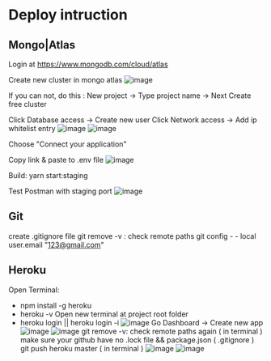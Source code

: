 # Deploy intruction

## Mongo|Atlas
Login at https://www.mongodb.com/cloud/atlas

Create new cluster in mongo atlas
![image](https://user-images.githubusercontent.com/53046415/96476866-febe2780-125f-11eb-8949-06ad1b1f5ded.png)

If you can not, do this : New project → Type project name → Next Create free cluster

Click Database access → Create new user 
Click Network access → Add ip whitelist entry
![image](https://user-images.githubusercontent.com/53046415/96477918-472a1500-1261-11eb-8b96-eaf0b96979b6.png)
![image](https://user-images.githubusercontent.com/53046415/96478024-632db680-1261-11eb-88af-e076aacc2ad3.png)

Choose "Connect your application"

Copy link & paste to .env file
![image](https://user-images.githubusercontent.com/53046415/96478233-a425cb00-1261-11eb-8f8e-95fefcb9545c.png)

Build: yarn start:staging

Test Postman with staging port
![image](https://user-images.githubusercontent.com/53046415/96478306-bacc2200-1261-11eb-87b8-d63100ade60a.png)

## Git
create .gitignore file
git remove -v : check remote paths
git config - - local user.email "123@gmail.com"

## Heroku
Open Terminal:
- npm install -g heroku
- heroku -v
Open new terminal at project root folder
- heroku login || heroku login -i
![image](https://user-images.githubusercontent.com/53046415/96484258-7a22d780-1266-11eb-88ba-e0a1da7b6041.png)
Go Dashboard → Create new app
![image](https://user-images.githubusercontent.com/53046415/96485444-c9690800-1266-11eb-8691-8d5c4a19cfa1.png)
![image](https://user-images.githubusercontent.com/53046415/96485869-e30a4f80-1266-11eb-960e-377947ef162b.png)
git remove -v: check remote paths again ( in terminal )
make sure your github have no .lock file && package.json ( .gitignore )
git push heroku master ( in terminal )
![image](https://user-images.githubusercontent.com/53046415/96487667-557b2f80-1267-11eb-8019-a0e93364006b.png)
![image](https://user-images.githubusercontent.com/53046415/96487869-67f56900-1267-11eb-8e20-3eb6506a9ea7.png)

